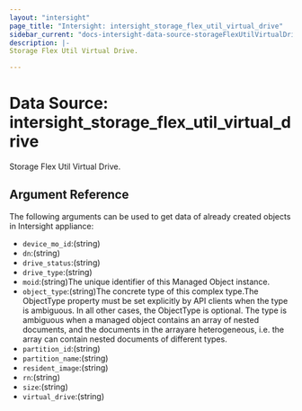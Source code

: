 ```yaml
---
layout: "intersight"
page_title: "Intersight: intersight_storage_flex_util_virtual_drive"
sidebar_current: "docs-intersight-data-source-storageFlexUtilVirtualDrive"
description: |-
Storage Flex Util Virtual Drive.

---
```


# Data Source: intersight_storage_flex_util_virtual_drive
Storage Flex Util Virtual Drive.

## Argument Reference
The following arguments can be used to get data of already created objects in Intersight appliance:
* `device_mo_id`:(string)
* `dn`:(string)
* `drive_status`:(string)
* `drive_type`:(string)
* `moid`:(string)The unique identifier of this Managed Object instance.
* `object_type`:(string)The concrete type of this complex type.The ObjectType property must be set explicitly by API clients when the type is ambiguous. In all other cases, the ObjectType is optional. The type is ambiguous when a managed object contains an array of nested documents, and the documents in the arrayare heterogeneous, i.e. the array can contain nested documents of different types.
* `partition_id`:(string)
* `partition_name`:(string)
* `resident_image`:(string)
* `rn`:(string)
* `size`:(string)
* `virtual_drive`:(string)
